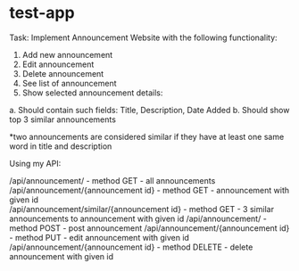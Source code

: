 # test-app
Task:
Implement Announcement Website with the following functionality:
1. Add new announcement
2. Edit announcement
3. Delete announcement
4. See list of announcement
5. Show selected announcement details:

a. Should contain such fields: Title, Description, Date Added
b. Should show top 3 similar announcements

*two announcements are considered similar if they have at least one same word in title and
description

Using my API:

/api/announcement/  - method GET -  all announcements
/api/announcement/{announcement id}   - method GET -   announcement with given id  
/api/announcement/similar/{announcement id}   - method GET -   3 similar announcements to announcement with given id
/api/announcement/  - method POST -  post announcement
/api/announcement/{announcement id}  -  method PUT - edit announcement with given id
/api/announcement/{announcement id}  -  method DELETE - delete announcement with given id 
